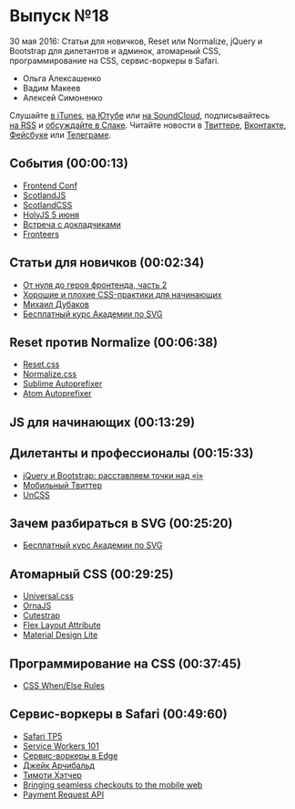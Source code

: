# Выпуск №18

30 мая 2016: Статьи для новичков, Reset или Normalize, jQuery и Bootstrap для дилетантов и админок, атомарный CSS, программирование на CSS, сервис-воркеры в Safari.

- Ольга Алексашенко
- Вадим Макеев
- Алексей Симоненко

Слушайте [в iTunes](https://itunes.apple.com/ru/podcast/veb-standarty/id1080500016), [на Ютубе](https://www.youtube.com/playlist?list=PLMBnwIwFEFHcwuevhsNXkFTcadeX5R1Go) или [на SoundCloud](https://soundcloud.com/web-standards), подписывайтесь [на RSS](https://web-standards.ru/podcast/feed/) и [обсуждайте в Слаке](http://slack.web-standards.ru/). Читайте новости в [Твиттере](https://twitter.com/webstandards_ru), [Вконтакте](https://vk.com/webstandards_ru), [Фейсбуке](https://www.facebook.com/webstandardsru) или [Телеграме](https://t.me/webstandards_ru).

## События (00:00:13)

- [Frontend Conf](http://frontendconf.ru/)
- [ScotlandJS](http://scotlandjs.com/)
- [ScotlandCSS](http://scotlandcss.com/)
- [HolyJS 5 июня](http://holyjs.ru/)
- [Встреча с докладчиками](https://vk.com/spb_frontend_meetup_160530)
- [Fronteers](https://fronteers.nl/congres/2016)

## Статьи для новичков (00:02:34)

- [От нуля до героя фронтенда, часть 2](https://medium.com/p/25f19e56eb29)
- [Хорошие и плохие CSS-практики для начинающих](https://medium.com/p/619289ce8bae)
- [Михаил Дубаков](https://www.ozon.ru/person/1099694/)
- [Бесплатный курс Академии по SVG](https://htmlacademy.ru/courses/130)

## Reset против Normalize (00:06:38)

- [Reset.css](http://meyerweb.com/eric/tools/css/reset/)
- [Normalize.css](https://necolas.github.io/normalize.css/)
- [Sublime Autoprefixer](https://github.com/sindresorhus/sublime-autoprefixer)
- [Atom Autoprefixer](https://github.com/sindresorhus/atom-autoprefixer)

## JS для начинающих (00:13:29)

## Дилетанты и профессионалы (00:15:33)

- [jQuery и Bootstrap: расставляем точки над «i»](http://frontender.info/whats-wrong-with-jquery-and-bootstrap/)
- [Мобильный Твиттер](https://mobile.twitter.com/)
- [UnCSS](https://github.com/giakki/uncss)

## Зачем разбираться в SVG (00:25:20)

- [Бесплатный курс Академии по SVG](https://htmlacademy.ru/courses/130)

## Атомарный CSS (00:29:25)

- [Universal.css](https://github.com/marmelab/universal.css#readme)
- [OrnaJS](http://ornaorg.github.io/)
- [Cutestrap](https://www.cutestrap.com/)
- [Flex Layout Attribute](http://progressivered.com/fla/)
- [Material Design Lite](https://getmdl.io/)

## Программирование на CSS (00:37:45)

- [CSS When/Else Rules](https://tabatkins.github.io/specs/css-when-else/)

## Сервис-воркеры в Safari (00:49:60)

- [Safari TP5](https://webkit.org/blog/6415/release-notes-for-safari-technology-preview-5/)
- [Service Workers 101](https://github.com/delapuente/service-workers-101#readme)
- [Сервис-воркеры в Edge](https://developer.microsoft.com/en-us/microsoft-edge/platform/status/serviceworker)
- [Джейк Арчибальд](https://twitter.com/jaffathecake)
- [Тимоти Хэтчер](https://twitter.com/xeenon)
- [Bringing seamless checkouts to the mobile web](https://youtu.be/yelPlCVZLEE)
- [Payment Request API](https://w3c.github.io/browser-payment-api/specs/paymentrequest.html)
